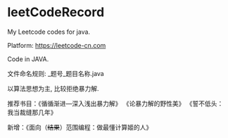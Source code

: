 # leetCodeRecord
My Leetcode codes for java.

Platform: https://leetcode-cn.com

Code in JAVA.

文件命名规则: _题号_题目名称.java

以算法思想为主, 比较拒绝暴力解.


推荐书目：《循循渐进—深入浅出暴力解》
《论暴力解的野性美》
《誓不低头：我当裁缝那几年》

新增：《面向（<del>结果</del>）范围编程：做最懂计算姬的人》
